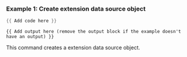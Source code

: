 ### Example 1: Create extension data source object
```powershell
{{ Add code here }}
```

```output
{{ Add output here (remove the output block if the example doesn't have an output) }}
```

This command creates a extension data source object.
